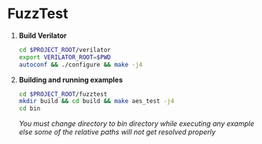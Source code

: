 # FuzzTest

1. **Build Verilator**
   ```bash
   cd $PROJECT_ROOT/verilator
   export VERILATOR_ROOT=$PWD
   autoconf && ./configure && make -j4
   ```

2. **Building and running examples**

    ```bash
    cd $PROJECT_ROOT/fuzztest
    mkdir build && cd build && make aes_test -j4
    cd bin
    ```
    *You must change directory to bin directory while executing any example else some of the relative paths will not get resolved properly*
